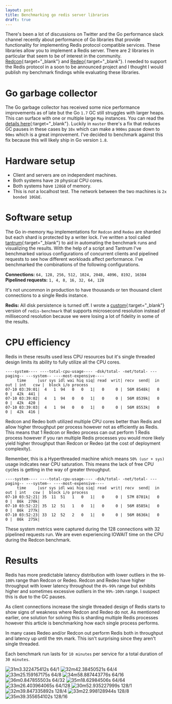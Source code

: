 ```yaml
---
layout: post
title: Benchmarking go redis server libraries
draft: true
---
```


There's been a lot of discussions on Twitter and the Go performance slack channel recently about performance of Go libraries that provide functionality for implementing Redis protocol compatible services. These libraries allow you to implement a Redis server. There are 2 libraries in particular that seem to be of interest in the community. [Redcon](https://github.com/tidwall/redcon){:target="_blank"} and [Redeo](https://github.com/bsm/redeo){:target="_blank"}. I needed to support the Redis protocol in a soon to be announced project and I thought I would publish my benchmark findings while evaluating these libraries.

# Go garbage collector
The Go garbage collector has received some nice performance improvements as of late but the Go `1.7` GC still struggles with larger heaps. This can surface with one or multiple large `Map` instances. You can read the [details here](https://github.com/golang/go/issues/15847#issuecomment-247453018){:target="_blank"}. Luckily in `master` there's a fix that reduces GC pauses in these cases by `10x` which can make a `900ms` pause down to `90ms` which is a great improvement. I've decided to benchmark against this fix because this will likely ship in Go version `1.8`.

# Hardware setup
- Client and servers are on independent machines.
- Both systems have `20` physical CPU cores.
- Both systems have `128GB` of memory.
- This is _not_ a localhost test. The network between the two machines is `2x bonded 10GbE`.

# Software setup
The Go in-memory `Map` implementations for `Redcon` and `Redeo` are sharded but each shard is protected by a writer lock. I've written a tool called [tantrum](){:target="_blank"} to aid in automating the benchmark runs and visualizing the results. With the help of a script and Tantrum I've benchmarked various configurations of concurrent clients and pipelined requests to see how different workloads affect performance. I've benchmarked the combinations of the following configurations.

**Connections:** `64, 128, 256, 512, 1024, 2048, 4096, 8192, 16384`    
**Pipelined requests:** `1, 4, 8, 16, 32, 64, 128`

It's not uncommon in production to have thousands or ten thousand client connections to a single Redis instance.

**Redis:** All disk persistence is turned off. I wrote a [custom](http://github.com/simongui/redis){:target="_blank"} version of `redis-benchmark` that supports microsecond resolution instead of millisecond resolution because we were losing a lot of fidelity in some of the results.

# CPU efficiency
Redis in these results used less CPU resources but it's single threaded design limits its ability to fully utilize all the CPU cores.

```
----system---- ----total-cpu-usage---- -dsk/total- -net/total- ---paging-- ---system-- ----most-expensive----
     time     |usr sys idl wai hiq siq| read  writ| recv  send|  in   out | int   csw |  block i/o process
07-10 03:39:01|  4   1  94   0   0   1|   0     0 |  56M 8548k|   0     0 |  42k  441 |
07-10 03:39:02|  4   1  94   0   0   1|   0     0 |  56M 8539k|   0     0 |  42k  420 |
07-10 03:39:03|  4   1  94   0   0   1|   0     0 |  56M 8553k|   0     0 |  42k  416 |
```

Redcon and Redeo both utilized multiple CPU cores better than Redis and allow higher throughput per process however not as efficiently as Redis. This means that 1 Redcon or Redeo process can out perform 1 Redis process however if you ran multiple Redis processes you would more likely yield higher throughput than Redcon or Redeo (at the cost of deployment complexity).

Remember, this is a Hyperthreaded machine which means `50% (usr + sys)` usage indicates near CPU saturation. This means the lack of free CPU cycles is getting in the way of greater throughput.

```
----system---- ----total-cpu-usage---- -dsk/total- -net/total- ---paging-- ---system-- ----most-expensive----
     time     |usr sys idl wai hiq siq| read  writ| recv  send|  in   out | int   csw |  block i/o process
07-10 03:52:21| 35  11  51   1   0   1|   0     0 |  57M 8701k|   0     0 |  86k  270k|
07-10 03:52:22| 35  12  51   1   0   1|   0     0 |  56M 8585k|   0     0 |  86k  277k|
07-10 03:52:23| 33  12  52   2   0   1|   0     0 |  56M 8636k|   0     0 |  86k  275k|
```

These system metrics were captured during the 128 connections with 32 pipelined requests run. We are even experiencing IOWAIT time on the CPU during the Redcon benchmark.

# Results
Redis has more predictable latency distribution with lower outliers in the `99-100%` range than Redcon or Redeo. Redcon and Redeo have higher throughput with lower latency throughout the `0%-99%` range but exhibits higher and sometimes excessive outliers in the `99%-100%` range. I suspect this is due to the GC pauses.

As client connections increase the single threaded design of Redis starts to show signs of weakness where Redcon and Redeo do not. As mentioned earlier, one solution for solving this is sharding multiple Redis processes however this article is benchmarking how each single process performs.

In many cases Redeo and/or Redcon out perform Redis both in throughput and latency up until the `99%` mark. This isn't surprising since they aren't single threaded.

Each benchmark run lasts for `10 minutes` per service for a total duration of `30 minutes`.

![31m3.322475412s       64/1](http://i.imgur.com/cUG3z9k.jpg)
![32m42.38450521s       64/4](http://i.imgur.com/DpxTN8Q.jpg)
![33m25.159167175s      64/8](http://i.imgur.com/C8b4IUC.jpg)
![34m58.887443776s      64/16](http://i.imgur.com/0bVoCug.jpg)
![36m0.847855503s       64/32](http://i.imgur.com/IURWDNa.jpg)
![35m18.62984506s       64/64](http://i.imgur.com/I2fxzes.jpg)
![33m26.403964065s      64/128](http://i.imgur.com/O2fiBvc.jpg)
![30m52.935227999s      128/1](http://i.imgur.com/upjmVCC.jpg)
![32m39.847335892s      128/4](http://i.imgur.com/9SNB9pY.jpg)
![33m22.998128944s      128/8](http://i.imgur.com/6PCYc5I.jpg)
![35m39.355654102s      128/16](http://i.imgur.com/RvaBNNc.jpg)
